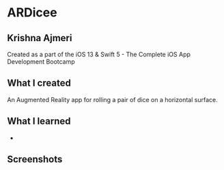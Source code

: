 # ARDicee

## Krishna Ajmeri

Created as a part of the iOS 13 & Swift 5 - The Complete iOS App Development Bootcamp

## What I created

An Augmented Reality app for rolling a pair of dice on a horizontal surface.

## What I learned

* 

## Screenshots

